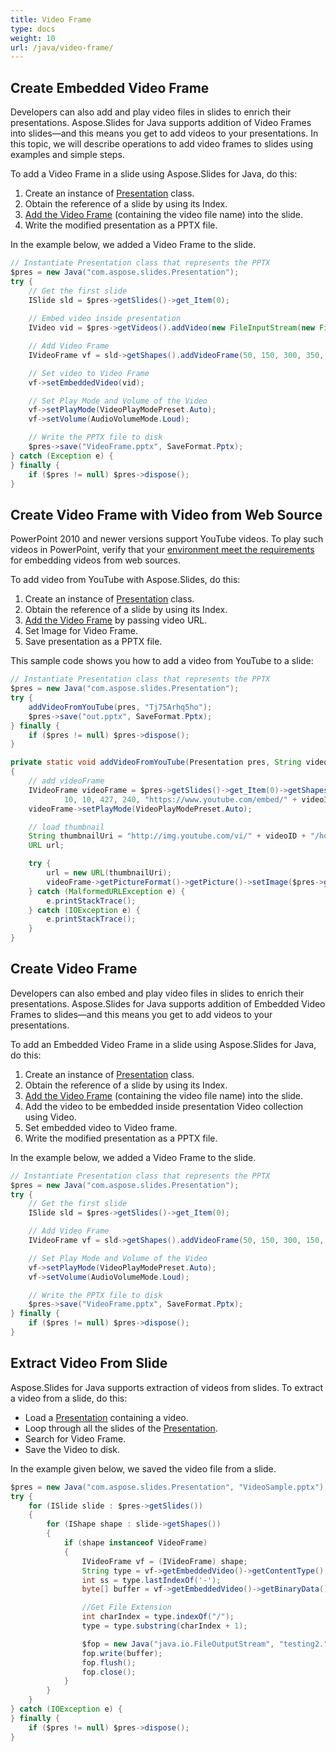 ```yaml
---
title: Video Frame
type: docs
weight: 10
url: /java/video-frame/
---
```


## **Create Embedded Video Frame**
Developers can also add and play video files in slides to enrich their presentations. Aspose.Slides for Java supports addition of Video Frames into slides—and this means you get to add videos to your presentations. In this topic, we will describe operations to add video frames to slides using examples and simple steps.

To add a Video Frame in a slide using Aspose.Slides for Java, do this:

1. Create an instance of [Presentation](https://apireference.aspose.com/slides/java/com.aspose.slides/Presentation) class.
1. Obtain the reference of a slide by using its Index.
1. [Add the Video Frame](https://apireference.aspose.com/slides/java/com.aspose.slides/IShapeCollection#addVideoFrame-float-float-float-float-com.aspose.slides.IVideo-) (containing the video file name) into the slide.
1. Write the modified presentation as a PPTX file.

In the example below, we added a Video Frame to the slide.

```java
// Instantiate Presentation class that represents the PPTX
$pres = new Java("com.aspose.slides.Presentation");
try {
    // Get the first slide
    ISlide sld = $pres->getSlides()->get_Item(0);
    
    // Embed video inside presentation
    IVideo vid = $pres->getVideos().addVideo(new FileInputStream(new File("Wildlife.mp4")));

    // Add Video Frame
    IVideoFrame vf = sld->getShapes().addVideoFrame(50, 150, 300, 350, vid);

    // Set video to Video Frame
    vf->setEmbeddedVideo(vid);

    // Set Play Mode and Volume of the Video
    vf->setPlayMode(VideoPlayModePreset.Auto);
    vf->setVolume(AudioVolumeMode.Loud);

    // Write the PPTX file to disk
    $pres->save("VideoFrame.pptx", SaveFormat.Pptx);
} catch (Exception e) {
} finally {
    if ($pres != null) $pres->dispose();
}
```

## **Create Video Frame with Video from Web Source**
PowerPoint 2010 and newer versions support YouTube videos. To play such videos in PowerPoint, verify that your [environment meet the requirements](https://support.office.com/en-us/article/Requirements-for-using-the-PowerPoint-YouTube-feature-2a0e184d-af50-4da9-b530-e4355ac436a9?ui=en-US&rs=en-US&ad=US) for embedding videos from web sources.

To add video from YouTube with Aspose.Slides, do this:

1. Create an instance of [Presentation](https://apireference.aspose.com/slides/java/com.aspose.slides/Presentation) class.
1. Obtain the reference of a slide by using its Index.
1. [Add the Video Frame](https://apireference.aspose.com/slides/java/com.aspose.slides/IShapeCollection#addVideoFrame-float-float-float-float-java.lang.String-) by passing video URL.
1. Set Image for Video Frame.
1. Save presentation as a PPTX file.

This sample code shows you how to add a video from YouTube to a slide:

```java
// Instantiate Presentation class that represents the PPTX
$pres = new Java("com.aspose.slides.Presentation");
try {
    addVideoFromYouTube(pres, "Tj75Arhq5ho");
    $pres->save("out.pptx", SaveFormat.Pptx);
} finally {
    if ($pres != null) $pres->dispose();
}
```
```java
private static void addVideoFromYouTube(Presentation pres, String videoID)
{
    // add videoFrame
    IVideoFrame videoFrame = $pres->getSlides()->get_Item(0)->getShapes().addVideoFrame(
            10, 10, 427, 240, "https://www.youtube.com/embed/" + videoID);
    videoFrame->setPlayMode(VideoPlayModePreset.Auto);

    // load thumbnail
    String thumbnailUri = "http://img.youtube.com/vi/" + videoID + "/hqdefault.jpg";
    URL url;

    try {
        url = new URL(thumbnailUri);
        videoFrame->getPictureFormat()->getPicture()->setImage($pres->getImages().addImage(url.openStream()));
    } catch (MalformedURLException e) {
        e.printStackTrace();
    } catch (IOException e) {
        e.printStackTrace();
    }
}
```

## **Create Video Frame**
Developers can also embed and play video files in slides to enrich their presentations. Aspose.Slides for Java supports addition of Embedded Video Frames to slides—and this means you get to add videos to your presentations. 

To add an Embedded Video Frame in a slide using Aspose.Slides for Java, do this:

1. Create an instance of [Presentation](https://apireference.aspose.com/slides/java/com.aspose.slides/Presentation) class.
1. Obtain the reference of a slide by using its Index.
1. [Add the Video Frame](https://apireference.aspose.com/slides/java/com.aspose.slides/IShapeCollection#addVideoFrame-float-float-float-float-java.lang.String-) (containing the video file name) into the slide.
1. Add the video to be embedded inside presentation Video collection using Video.
1. Set embedded video to Video frame.
1. Write the modified presentation as a PPTX file.

In the example below, we added a Video Frame to the slide.

```java
// Instantiate Presentation class that represents the PPTX
$pres = new Java("com.aspose.slides.Presentation");
try {
    // Get the first slide
    ISlide sld = $pres->getSlides()->get_Item(0);

    // Add Video Frame
    IVideoFrame vf = sld->getShapes().addVideoFrame(50, 150, 300, 150, "Wildlife.mp4");

    // Set Play Mode and Volume of the Video
    vf->setPlayMode(VideoPlayModePreset.Auto);
    vf->setVolume(AudioVolumeMode.Loud);

    // Write the PPTX file to disk
    $pres->save("VideoFrame.pptx", SaveFormat.Pptx);
} finally {
    if ($pres != null) $pres->dispose();
}
```

## **Extract Video From Slide**
Aspose.Slides for Java supports extraction of videos from slides. To extract a video from a slide, do this:

- Load a [Presentation](https://apireference.aspose.com/slides/java/com.aspose.slides/Presentation) containing a video.
- Loop through all the slides of the [Presentation](https://apireference.aspose.com/slides/java/com.aspose.slides/Presentation).
- Search for Video Frame.
- Save the Video to disk.

In the example given below, we saved the video file from a slide.

```java
$pres = new Java("com.aspose.slides.Presentation", "VideoSample.pptx");
try {
    for (ISlide slide : $pres->getSlides()) 
    {
        for (IShape shape : slide->getShapes()) 
        {
            if (shape instanceof VideoFrame) 
            {
                IVideoFrame vf = (IVideoFrame) shape;
                String type = vf->getEmbeddedVideo()->getContentType();
                int ss = type.lastIndexOf('-');
                byte[] buffer = vf->getEmbeddedVideo()->getBinaryData();

                //Get File Extension
                int charIndex = type.indexOf("/");
                type = type.substring(charIndex + 1);

                $fop = new Java("java.io.FileOutputStream", "testing2." + type);
                fop.write(buffer);
                fop.flush();
                fop.close();
            }
        }
    }
} catch (IOException e) {
} finally {
    if ($pres != null) $pres->dispose();
}
```